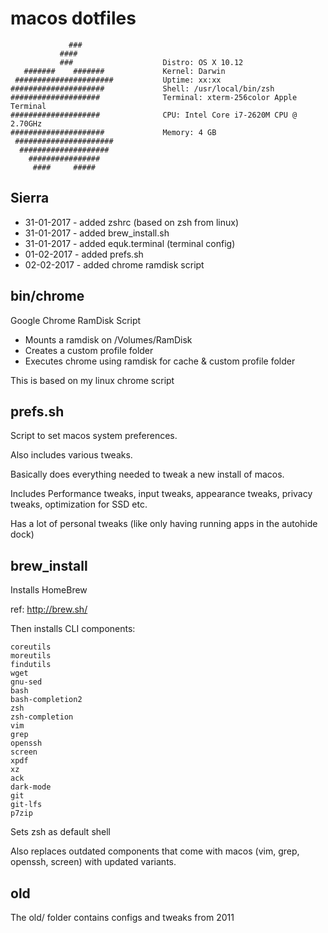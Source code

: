 # macos dotfiles


                 ###
               ####
               ###                    Distro: OS X 10.12
       #######    #######             Kernel: Darwin
     ######################           Uptime: xx:xx
    #####################             Shell: /usr/local/bin/zsh
    ####################              Terminal: xterm-256color Apple Terminal
    ####################              CPU: Intel Core i7-2620M CPU @ 2.70GHz
    #####################             Memory: 4 GB
     ######################
      ####################
        ################
         ####     #####

## Sierra

* 31-01-2017 - added zshrc (based on zsh from linux)
* 31-01-2017 - added brew_install.sh
* 31-01-2017 - added equk.terminal (terminal config)
* 01-02-2017 - added prefs.sh
* 02-02-2017 - added chrome ramdisk script

## bin/chrome

Google Chrome RamDisk Script

* Mounts a ramdisk on /Volumes/RamDisk
* Creates a custom profile folder
* Executes chrome using ramdisk for cache & custom profile folder

This is based on my linux chrome script

## prefs.sh

Script to set macos system preferences.

Also includes various tweaks.

Basically does everything needed to tweak a new install of macos.

Includes Performance tweaks, input tweaks, appearance tweaks, privacy tweaks, optimization for SSD etc.

Has a lot of personal tweaks (like only having running apps in the autohide dock)

## brew_install

Installs HomeBrew

ref: http://brew.sh/

Then installs CLI components:

    coreutils
    moreutils
    findutils
    wget
    gnu-sed
    bash
    bash-completion2
    zsh
    zsh-completion
    vim
    grep
    openssh
    screen
    xpdf
    xz
    ack
    dark-mode
    git
    git-lfs
    p7zip

Sets zsh as default shell

Also replaces outdated components that come with macos (vim, grep, openssh, screen) with updated variants.

## old

The old/ folder contains configs and tweaks from 2011
